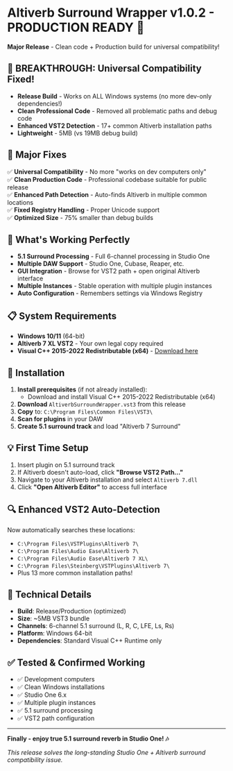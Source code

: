 # Altiverb Surround Wrapper v1.0.2 - PRODUCTION READY 🚀

**Major Release** - Clean code + Production build for universal compatibility! 

## 🎯 **BREAKTHROUGH: Universal Compatibility Fixed!**

- **Release Build** - Works on ALL Windows systems (no more dev-only dependencies!)
- **Clean Professional Code** - Removed all problematic paths and debug code
- **Enhanced VST2 Detection** - 17+ common Altiverb installation paths
- **Lightweight** - 5MB (vs 19MB debug build)

## 🔧 **Major Fixes**

✅ **Universal Compatibility** - No more "works on dev computers only"  
✅ **Clean Production Code** - Professional codebase suitable for public release  
✅ **Enhanced Path Detection** - Auto-finds Altiverb in multiple common locations  
✅ **Fixed Registry Handling** - Proper Unicode support  
✅ **Optimized Size** - 75% smaller than debug builds  

## 🎵 **What's Working Perfectly**

- **5.1 Surround Processing** - Full 6-channel processing in Studio One
- **Multiple DAW Support** - Studio One, Cubase, Reaper, etc.
- **GUI Integration** - Browse for VST2 path + open original Altiverb interface  
- **Multiple Instances** - Stable operation with multiple plugin instances
- **Auto Configuration** - Remembers settings via Windows Registry

## 📋 **System Requirements**

- **Windows 10/11** (64-bit)  
- **Altiverb 7 XL VST2** - Your own legal copy required
- **Visual C++ 2015-2022 Redistributable (x64)** - [Download here](https://aka.ms/vs/17/release/vc_redist.x64.exe)

## 🚀 **Installation**

1. **Install prerequisites** (if not already installed):
   - Download and install Visual C++ 2015-2022 Redistributable (x64)
2. **Download** `AltiverbSurroundWrapper.vst3` from this release
3. **Copy** to: `C:\Program Files\Common Files\VST3\`
4. **Scan for plugins** in your DAW
5. **Create 5.1 surround track** and load "Altiverb 7 Surround"

## 💡 **First Time Setup**

1. Insert plugin on 5.1 surround track
2. If Altiverb doesn't auto-load, click **"Browse VST2 Path..."**  
3. Navigate to your Altiverb installation and select `Altiverb 7.dll`
4. Click **"Open Altiverb Editor"** to access full interface

## 🔍 **Enhanced VST2 Auto-Detection**

Now automatically searches these locations:
- `C:\Program Files\VSTPlugins\Altiverb 7\`
- `C:\Program Files\Audio Ease\Altiverb 7\` 
- `C:\Program Files\Audio Ease\Altiverb 7 XL\`
- `C:\Program Files\Steinberg\VSTPlugins\Altiverb 7\`
- Plus 13 more common installation paths!

## 🔧 **Technical Details**

- **Build**: Release/Production (optimized)
- **Size**: ~5MB VST3 bundle  
- **Channels**: 6-channel 5.1 surround (L, R, C, LFE, Ls, Rs)
- **Platform**: Windows 64-bit
- **Dependencies**: Standard Visual C++ Runtime only

## ✅ **Tested & Confirmed Working**

- ✅ Development computers
- ✅ Clean Windows installations  
- ✅ Studio One 6.x
- ✅ Multiple plugin instances
- ✅ 5.1 surround processing
- ✅ VST2 path configuration

---

**Finally - enjoy true 5.1 surround reverb in Studio One! 🎶**

*This release solves the long-standing Studio One + Altiverb surround compatibility issue.*